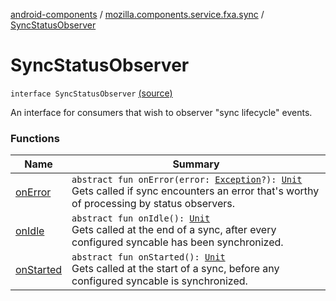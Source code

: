 [android-components](../../index.md) / [mozilla.components.service.fxa.sync](../index.md) / [SyncStatusObserver](./index.md)

# SyncStatusObserver

`interface SyncStatusObserver` [(source)](https://github.com/mozilla-mobile/android-components/blob/master/components/service/firefox-accounts/src/main/java/mozilla/components/service/fxa/sync/SyncManager.kt#L19)

An interface for consumers that wish to observer "sync lifecycle" events.

### Functions

| Name | Summary |
|---|---|
| [onError](on-error.md) | `abstract fun onError(error: `[`Exception`](https://developer.android.com/reference/java/lang/Exception.html)`?): `[`Unit`](https://kotlinlang.org/api/latest/jvm/stdlib/kotlin/-unit/index.html)<br>Gets called if sync encounters an error that's worthy of processing by status observers. |
| [onIdle](on-idle.md) | `abstract fun onIdle(): `[`Unit`](https://kotlinlang.org/api/latest/jvm/stdlib/kotlin/-unit/index.html)<br>Gets called at the end of a sync, after every configured syncable has been synchronized. |
| [onStarted](on-started.md) | `abstract fun onStarted(): `[`Unit`](https://kotlinlang.org/api/latest/jvm/stdlib/kotlin/-unit/index.html)<br>Gets called at the start of a sync, before any configured syncable is synchronized. |
